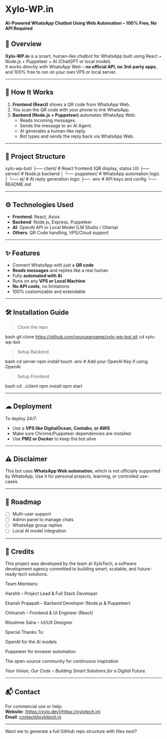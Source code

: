 
# Xylo-WP.in  
**AI-Powered WhatsApp Chatbot Using Web Automation – 100% Free, No API Required**

## 🚀 Overview

**Xylo-WP.in** is a smart, human-like chatbot for WhatsApp built using React + Node.js + Puppeteer + AI (ChatGPT or local model).  
It works directly with WhatsApp Web – **no official API, no 3rd-party apps**, and 100% free to run on your own VPS or local server.

---

## 🧠 How It Works

1. **Frontend (React)** shows a QR code from WhatsApp Web.
2. You scan the QR code with your phone to link WhatsApp.
3. **Backend (Node.js + Puppeteer)** automates WhatsApp Web:
   - Reads incoming messages.
   - Sends the message to an AI Agent.
   - AI generates a human-like reply.
   - Bot types and sends the reply back via WhatsApp Web.

---

## 📁 Project Structure


xylo-wp-bot/
├── client/              # React frontend (QR display, status UI)
├── server/              # Node.js backend
│   └── puppeteer/       # WhatsApp automation logic
│   └── ai/              # AI reply generation logic
├── .env                 # API keys and config
└── README.md


---

## ⚙ Technologies Used

- **Frontend**: React, Axios
- **Backend**: Node.js, Express, Puppeteer
- **AI**: OpenAI API or Local Model (LM Studio / Ollama)
- **Others**: QR Code handling, VPS/Cloud support

---

## ✨ Features

- Connect WhatsApp with just a **QR code**
- **Reads messages** and replies like a real human
- Fully **automated with AI**
- Runs on any **VPS or Local Machine**
- **No API costs**, no limitations
- 100% customizable and extendable

---

## 🛠 Installation Guide

> Clone the repo

bash
git clone https://github.com/yourusername/xylo-wp-bot.git
cd xylo-wp-bot


> Setup Backend

bash
cd server
npm install
touch .env   # Add your OpenAI Key if using OpenAI


> Setup Frontend

bash
cd ../client
npm install
npm start


---

## ☁ Deployment

To deploy 24/7:
- Use a **VPS like DigitalOcean, Contabo, or AWS**
- Make sure Chrome/Puppeteer dependencies are installed
- Use **PM2 or Docker** to keep the bot alive

---

## ⚠ Disclaimer

This bot uses **WhatsApp Web automation**, which is not officially supported by WhatsApp. Use it for personal projects, learning, or controlled use-cases.

---

## 📌 Roadmap

- [ ] Multi-user support
- [ ] Admin panel to manage chats
- [ ] WhatsApp group replies
- [ ] Local AI model integration

---



## 🤝 Credits
This project was developed by the team at XyloTech, a software development agency committed to building smart, scalable, and future-ready tech solutions.

Team Members:

Harshit – Project Lead & Full Stack Developer

Ekansh Prajapati – Backend Developer (Node.js & Puppeteer)

Chitransh – Frontend & UI Engineer (React)

Ritoshree Saha – UI/UX Designer

Special Thanks To:

OpenAI for the AI models

Puppeteer for browser automation

The open-source community for continuous inspiration



 *Your Vision, Our Code – Building Smart Solutions for a Digital Future.*

---

## 📬 Contact

For commercial use or help:  
**Website**: [https://xylo.dev](https://xylotech.in)  
**Email**: contact@xylotech.in


---

Want me to generate a full GitHub repo structure with files next?
